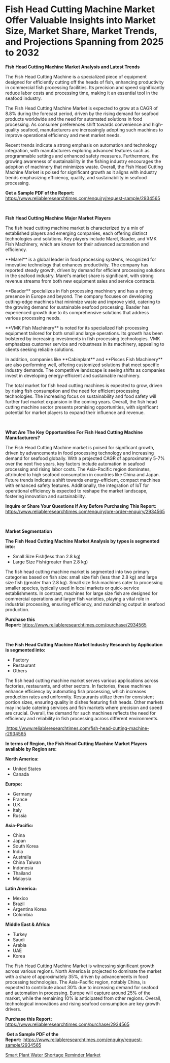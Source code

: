 <p><h1>Fish Head Cutting Machine Market Offer Valuable Insights into Market Size, Market Share, Market Trends, and Projections Spanning from 2025 to 2032</h1></p><p><strong>Fish Head Cutting Machine Market Analysis and Latest Trends</strong></p>
<p><p>The Fish Head Cutting Machine is a specialized piece of equipment designed for efficiently cutting off the heads of fish, enhancing productivity in commercial fish processing facilities. Its precision and speed significantly reduce labor costs and processing time, making it an essential tool in the seafood industry.</p><p>The Fish Head Cutting Machine Market is expected to grow at a CAGR of 8.8% during the forecast period, driven by the rising demand for seafood products worldwide and the need for automated solutions in food processing. As consumer preferences shift towards convenience and high-quality seafood, manufacturers are increasingly adopting such machines to improve operational efficiency and meet market needs.</p><p>Recent trends indicate a strong emphasis on automation and technology integration, with manufacturers exploring advanced features such as programmable settings and enhanced safety measures. Furthermore, the growing awareness of sustainability in the fishing industry encourages the adoption of machinery that minimizes waste. Overall, the Fish Head Cutting Machine Market is poised for significant growth as it aligns with industry trends emphasizing efficiency, quality, and sustainability in seafood processing.</p></p>
<p><strong>Get a Sample PDF of the Report:&nbsp;</strong> <a href="https://www.reliableresearchtimes.com/enquiry/request-sample/2934565?utm_campaign=2201&utm_medium=2&utm_source=Github&utm_content=ia&utm_term=13032025&utm_id=fish-head-cutting-machine">https://www.reliableresearchtimes.com/enquiry/request-sample/2934565</a></p>
<p>&nbsp;</p>
<p><strong>Fish Head Cutting Machine Major Market Players</strong></p>
<p><p>The fish head cutting machine market is characterized by a mix of established players and emerging companies, each offering distinct technologies and solutions. Key players include Marel, Baader, and VMK Fish Machinery, which are known for their advanced automation and efficiency.</p><p>**Marel** is a global leader in food processing systems, recognized for innovative technology that enhances productivity. The company has reported steady growth, driven by demand for efficient processing solutions in the seafood industry. Marel's market share is significant, with strong revenue streams from both new equipment sales and service contracts.</p><p>**Baader** specializes in fish processing machinery and has a strong presence in Europe and beyond. The company focuses on developing cutting-edge machines that minimize waste and improve yield, catering to the growing demand for sustainable seafood processing. Baader has experienced growth due to its comprehensive solutions that address various processing needs.</p><p>**VMK Fish Machinery** is noted for its specialized fish processing equipment tailored for both small and large operations. Its growth has been bolstered by increasing investments in fish processing technologies. VMK emphasizes customer service and robustness in its machinery, appealing to clients seeking reliable solutions.</p><p>In addition, companies like **Cabinplant** and **Pisces Fish Machinery** are also performing well, offering customized solutions that meet specific industry demands. The competitive landscape is seeing shifts as companies invest in developing energy-efficient and sustainable machinery.</p><p>The total market for fish head cutting machines is expected to grow, driven by rising fish consumption and the need for efficient processing technologies. The increasing focus on sustainability and food safety will further fuel market expansion in the coming years. Overall, the fish head cutting machine sector presents promising opportunities, with significant potential for market players to expand their influence and revenue.</p></p>
<p>&nbsp;</p>
<p><strong>What Are The Key Opportunities For Fish Head Cutting Machine Manufacturers?</strong></p>
<p><p>The Fish Head Cutting Machine market is poised for significant growth, driven by advancements in food processing technology and increasing demand for seafood globally. With a projected CAGR of approximately 5-7% over the next five years, key factors include automation in seafood processing and rising labor costs. The Asia-Pacific region dominates, attributed to high seafood consumption in countries like China and Japan. Future trends indicate a shift towards energy-efficient, compact machines with enhanced safety features. Additionally, the integration of IoT for operational efficiency is expected to reshape the market landscape, fostering innovation and sustainability.</p></p>
<p><strong>Inquire or Share Your Questions If Any Before Purchasing This Report:</strong> <a href="https://www.reliableresearchtimes.com/enquiry/pre-order-enquiry/2934565?utm_campaign=2201&utm_medium=2&utm_source=Github&utm_content=ia&utm_term=13032025&utm_id=fish-head-cutting-machine">https://www.reliableresearchtimes.com/enquiry/pre-order-enquiry/2934565</a></p>
<p>&nbsp;</p>
<p><strong>Market Segmentation</strong></p>
<p><strong>The Fish Head Cutting Machine Market Analysis by types is segmented into:</strong></p>
<p><ul><li>Small Size Fish(less than 2.8 kg)</li><li>Large Size Fish(greater than 2.8 kg)</li></ul></p>
<p><p>The fish head cutting machine market is segmented into two primary categories based on fish size: small size fish (less than 2.8 kg) and large size fish (greater than 2.8 kg). Small size fish machines cater to processing smaller species, typically used in local markets or quick-service establishments. In contrast, machines for large size fish are designed for commercial operations and larger fish varieties, playing a vital role in industrial processing, ensuring efficiency, and maximizing output in seafood production.</p></p>
<p><strong>Purchase this Report:&nbsp;</strong><a href="https://www.reliableresearchtimes.com/purchase/2934565?utm_campaign=2201&utm_medium=2&utm_source=Github&utm_content=ia&utm_term=13032025&utm_id=fish-head-cutting-machine">https://www.reliableresearchtimes.com/purchase/2934565</a></p>
<p>&nbsp;</p>
<p><strong>The Fish Head Cutting Machine Market Industry Research by Application is segmented into:</strong></p>
<p><ul><li>Factory</li><li>Restaurant</li><li>Others</li></ul></p>
<p><p>The fish head cutting machine market serves various applications across factories, restaurants, and other sectors. In factories, these machines enhance efficiency by automating fish processing, which increases production rates and uniformity. Restaurants utilize them for consistent portion sizes, ensuring quality in dishes featuring fish heads. Other markets may include catering services and fish markets where precision and speed are crucial. Overall, the demand for such machines reflects the need for efficiency and reliability in fish processing across different environments.</p></p>
<p><a href="https://www.reliableresearchtimes.com/fish-head-cutting-machine-r2934565?utm_campaign=2201&utm_medium=2&utm_source=Github&utm_content=ia&utm_term=13032025&utm_id=fish-head-cutting-machine">&nbsp;https://www.reliableresearchtimes.com/fish-head-cutting-machine-r2934565</a></p>
<p><strong>In terms of Region, the Fish Head Cutting Machine Market Players available by Region are:</strong></p>
<p>
    <p> <strong> North America: </strong>
        <ul>
            <li>United States</li>
            <li>Canada</li>
        </ul>
        </p> 
    <p> <strong> Europe: </strong>
        <ul>
            <li>Germany</li>
            <li>France</li>
            <li>U.K.</li>
            <li>Italy</li>
            <li>Russia</li>
        </ul>
        </p> 
    <p> <strong> Asia-Pacific: </strong>
        <ul>
            <li>China</li>
            <li>Japan</li>
            <li>South Korea</li>
            <li>India</li>
            <li>Australia</li>
            <li>China Taiwan</li>
            <li>Indonesia</li>
            <li>Thailand</li>
            <li>Malaysia</li>
        </ul>
        </p> 
    <p> <strong> Latin America: </strong>
        <ul>
            <li>Mexico</li>
            <li>Brazil</li>
            <li>Argentina Korea</li>
            <li>Colombia</li>
        </ul>
        </p> 
    <p> <strong> Middle East & Africa: </strong>
        <ul>
            <li>Turkey</li>
            <li>Saudi</li>
            <li>Arabia</li>
            <li>UAE</li>
            <li>Korea</li>
        </ul>
    </p>
    </p>
<p><p>The Fish Head Cutting Machine Market is witnessing significant growth across various regions. North America is projected to dominate the market with a share of approximately 35%, driven by advancements in food processing technologies. The Asia-Pacific region, notably China, is expected to contribute about 30% due to increasing demand for seafood and automation in processing. Europe will capture around 25% of the market, while the remaining 10% is anticipated from other regions. Overall, technological innovations and rising seafood consumption are key growth drivers.</p></p>
<p><strong>Purchase this Report: </strong><a href="https://www.reliableresearchtimes.com/purchase/2934565?utm_campaign=2201&utm_medium=2&utm_source=Github&utm_content=ia&utm_term=13032025&utm_id=fish-head-cutting-machine">https://www.reliableresearchtimes.com/purchase/2934565</a></p>
<p>&nbsp;<strong>Get a Sample PDF of the Report:&nbsp;&nbsp;</strong><a href="https://www.reliableresearchtimes.com/enquiry/request-sample/2934565?utm_campaign=2201&utm_medium=2&utm_source=Github&utm_content=ia&utm_term=13032025&utm_id=fish-head-cutting-machine">https://www.reliableresearchtimes.com/enquiry/request-sample/2934565</a></p>
<p><strong></strong></p>
<p><p><a href="https://github.com/gerdabatiskzv9/Market-Research-Report-List-1/blob/main/smart-plant-water-shortage-reminder-market.md?utm_campaign=2201&utm_medium=2&utm_source=Github&utm_content=ia&utm_term=13032025&utm_id=fish-head-cutting-machine">Smart Plant Water Shortage Reminder Market</a></p></p>